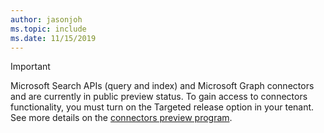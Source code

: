 ```yaml
---
author: jasonjoh
ms.topic: include
ms.date: 11/15/2019
---
```


<!-- markdownlint-disable MD041-->

> [!IMPORTANT]
> Microsoft Search APIs (query and index) and Microsoft Graph connectors and  are currently in public preview status. To gain access to connectors functionality, you must turn on the Targeted release option in your tenant. See more details on the [connectors preview program](https://docs.microsoft.com/microsoftsearch/connectors-preview).